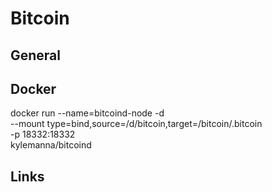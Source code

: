 # Bitcoin

## General

## Docker

docker run --name=bitcoind-node -d \
    --mount type=bind,source=/d/bitcoin,target=/bitcoin/.bitcoin \
    -p 18332:18332 \
    kylemanna/bitcoind

## Links